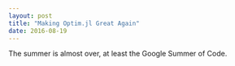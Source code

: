 ```yaml
---
layout: post
title: "Making Optim.jl Great Again"
date: 2016-08-19
---
```


The summer is almost over, at least the Google Summer of Code.
